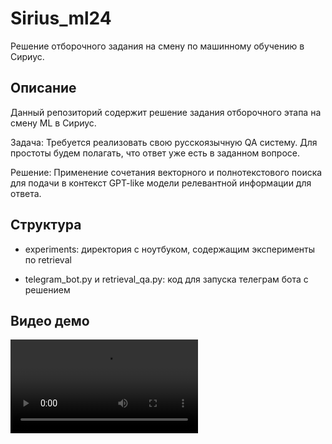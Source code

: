# Sirius_ml24
Решение отборочного задания на смену по машинному обучению в Сириус.



## Описание

Данный репозиторий содержит решение задания отборочного этапа на смену ML в Сириус. 

Задача: Требуется реализовать свою русскоязычную QA систему. Для простоты будем полагать, что ответ уже есть в заданном вопросе.

Решение: Применение сочетания векторного и полнотекстового поиска для подачи в контекст GPT-like модели релевантной информации для ответа.


## Структура

- experiments: директория с ноутбуком, содержащим эксперименты по retrieval

- telegram_bot.py и retrieval_qa.py: код для запуска телеграм бота с решением


## Видео демо
![](demo.mp4)
